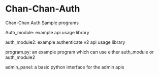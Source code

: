 # Chan-Chan-Auth
Chan-Chan Auth Sample programs

Auth_module: example api usage library

auth_module2: example authenticate v2 api usage library

program.py: an example program which can use either auth_module or auth_module2

admin_panel: a basic python interface for the admin apis
